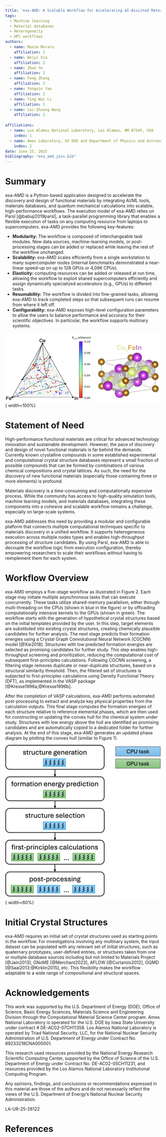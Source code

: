 ```yaml
---
title: 'exa-AMD: A Scalable Workflow for Accelerating AI-Assisted Materials Discovery and Design'
tags:
  - Machine learning
  - Material databases
  - Heterogeneity
  - HPC workflows
authors:
  - name: Maxim Moraru
    affiliation: 1
  - name: Weiyi Xia
    affiliation: 2
  - name: Zhuo Ye
    affiliation: 2
  - name: Feng Zhang 
    affiliation: 2
  - name: Yongxin Yao
    affiliation: 2
  - name: Ying Wai Li
    affiliation: 1
  - name: Cai-Zhuang Wang 
    affiliation: 2

affiliations:
  - name: Los Alamos National Laboratory, Los Alamos, NM 87545, USA
    index: 1
  - name: Ames Laboratory, US DOE and Department of Physics and Astronomy, Iowa State University, Ames, Iowa 50011, United States
    index: 2
date: June 25, 2025
bibliography: "exa_amd_joss.bib"
---
```


# Summary
exa-AMD is a Python-based application designed to accelerate the discovery and design of functional materials by integrating AI/ML tools, materials databases, and quantum mechanical calculations into scalable, high-performance workflows. The execution model of exa-AMD relies on Parsl [@babuji2019parsl], a task-parallel programming library that enables a flexible execution of tasks on any computing resource from laptops to supercomputers. exa-AMD provides the following key-features:

- **Modularity:** The workflow is composed of interchangeable task modules. New data sources, machine-learning models, or post-processing stages can be added or replaced while leaving the rest of the workflow unchanged.
- **Scalability:** exa-AMD scales efficiently from a single workstation to many supercomputer nodes (internal benchmarks demonstrated a near-linear speed-up on up to 128 GPUs or 4,096 CPUs). 
- **Elasticity:** computing resources can be added or released at run time, allowing the workflow to exploit shared supercomputers efficiently and assign dynamically specialized accelerators (e.g., GPUs) to different tasks.
- **Resumability:** The workflow is divided into fine-grained tasks, allowing exa-AMD to track completed steps so that subsequent runs can resume from where it left off.
- **Configurability:** exa-AMD exposes high-level configuration parameters to allow the users to balance performance and accuracy for their scientific objectives. In particular, the workflow supports multinary systems.

![Prediction of new CeFeIn compounds.](CeFeIn_prediction.png){ width=100%}

# Statement of Need
High-performance functional materials are critical for advanced technology innovation and sustainable development. However, the pace of discovery and design of novel functional materials is far behind the demands. Currently known crystalline compounds in some established experimental and computational crystal structure databases represent a small fraction of possible compounds that can be formed by combinations of various chemical compositions and crystal lattices. As such, the need for the discovery of new functional materials (especially those containing three or more elements) is profound.

Materials discovery is a time-consuming and computationally expensive process. While the community has access to high-quality simulation tools, machine learning models, and materials databases, integrating these components into a cohesive and scalable workflow remains a challenge, especially on large-scale systems. 

exa-AMD addresses this need by providing a modular and configurable platform that connects multiple computational techniques specific to materials discovery in a unified workflow. It supports heterogeneous execution across multiple nodes types and enables high-throughput processing of structure candidates. By using Parsl, exa-AMD is able to decouple the workflow logic from execution configuration, thereby empowering researchers to scale their workflows without having to reimplement them for each system.

# Workflow Overview
exa-AMD employs a five-stage workflow as illustrated in Figure 2. Each stage may initiate multiple asynchronous tasks that can execute concurrently. These tasks utilize shared-memory parallelism, either through multi-threading on the CPUs (shown in blue in the figure) or by offloading computationally intensive kernels to the GPUs (shown in green). The workflow starts with the generation of hypothetical crystal structures based on the initial templates provided by the user. In this step, target elements are substituted into existing crystal structures, creating chemically plausible candidates for further analysis. The next stage predicts their formation energies using a Crystal Graph Convolutional Neural Network (CGCNN) model [@Xie2018]. Structures with low predicted formation energies are selected as promising candidates for further study. This step enables high-throughput screening and prioritization, reducing the computational cost of subsequent first-principles calculations. Following CGCNN screening, a filtering stage removes duplicate or near-duplicate structures, based on a structural similarity threshold. Then, the filtered set of structures is subjected to first-principles calculations using Density Functional Theory (DFT), as implemented in the VASP package [@Kresse1996a;@Kresse1996b].

After the completion of VASP calculations, exa-AMD performs automated post-processing to extract and analyze key physical properties from the calculation outputs. This final stage computes the formation energies of each structure relative to reference elemental phases, which are then used for constructing or updating the convex hull for the chemical system under study. Structures with low energy above the hull are identified as promising candidates and are automatically copied to a dedicated folder for further analysis. At the end of this stage, exa-AMD generates an updated phase diagram by plotting the convex hull (similar to Figure 1).

![exa-AMD workflow.](workflow.png){ width=60%}


# Initial Crystal Structures
exa-AMD requires an initial set of crystal structures used as starting points in the workflow. For investigations involving any multinary system, the input dataset can be populated with any relevant set of initial structures, such as quaternary prototypes, user-defined entries, or structures taken from one or multiple database sources including but not limited to Materials Project [@Jain2013], GNoME [@Merchant2023], AFLOW [@Curtarolo2012], OQMD [@Saal2013;@Kirklin2015], etc. This flexibility makes the workflow adaptable to a wide range of compositional and structural spaces.

# Acknowledgements
This work was supported by the U.S. Department of Energy (DOE), Office of Science, Basic Energy Sciences, Materials Science and Engineering Division through the Computational Material Science Center program. Ames National Laboratory is operated for the U.S. DOE by Iowa State University under contract # DE-AC02-07CH11358. Los Alamos National Laboratory is operated by Triad National Security, LLC, for the National Nuclear Security Administration of U.S. Department of Energy under Contract No. 89233218CNA000001.

This research used resources provided by the National Energy Research Scientific Computing Center, supported by the Office of Science of the U.S. Department of Energy under Contract No. DE-AC02-05CH11231, and resources provided by the Los Alamos National Laboratory Institutional Computing Program.

Any opinions, findings, and conclusions or recommendations expressed in this material are those of the authors and do not necessarily reflect the views of the U.S. Department of Energy’s National Nuclear Security Administration.

LA-UR-25-26122

# References